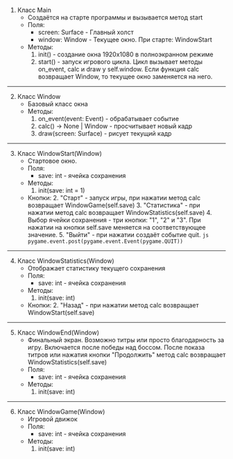 1. Класс Main
	* Создаётся на старте программы и вызывается метод start
	* Поля:
		* screen: Surface - Главный холст
		* window: Window - Текущее окно. При старте: WindowStart
	* Методы:
		1. init() - создание окна 1920x1080 в полноэкранном режиме
		2. start() - запуск игрового цикла. Цикл вызывает методы on_event, calc и draw у self.window. Если функция calc возвращает Window, то текущее окно заменяется на него.
---
2. Класс Window
	* Базовый класс окна
	* Методы:
		1. on_event(event: Event) - обрабатывает событие
		2. calc() -> None | Window - просчитывает новый кадр
		3. draw(screen: Surface) - рисует текущий кадр
---
3. Класс WindowStart(Window)
	* Стартовое окно.
	* Поля:
		* save: int - ячейка сохранения
	* Методы:
		1. init(save: int = 1)
	* Кнопки:
		2. "Старт" - запуск игры, при нажатии метод calc возвращает WindowGame(self.save)
		3. "Статистика" - при нажатии метод calc возвращает WindowStatistics(self.save)
		4. Выбор ячейки сохранения - три кнопки: "1", "2" и "3". При нажатии на кнопки self.save меняется на соответствующее значение.
		5. "Выйти" - при нажатии создаёт событие quit.
			```js
			pygame.event.post(pygame.event.Event(pygame.QUIT))
			```
---
4. Класс WindowStatistics(Window)
	* Отображает статистику текущего сохранения
	* Поля:
		* save: int - ячейка сохранения
	* Методы:
		1. init(save: int)
	* Кнопки:
		2. "Назад" - при нажатии метод calc возвращает WindowStart(self.save)
---
5. Класс WindowEnd(Window)
	* Финальный экран. Возможно титры или просто благодарность за игру. Включается после победы над боссом. После показа титров или нажатия кнопки "Продолжить" метод calc возвращает WindowStatistics(self.save)
	* Поля:
		* save: int - ячейка сохранения
	* Методы:
		1. init(save: int)
---
6. Класс WindowGame(Window)
	* Игровой движок
	* Поля:
		* save: int - ячейка сохранения
	* Методы:
		1. init(save: int)